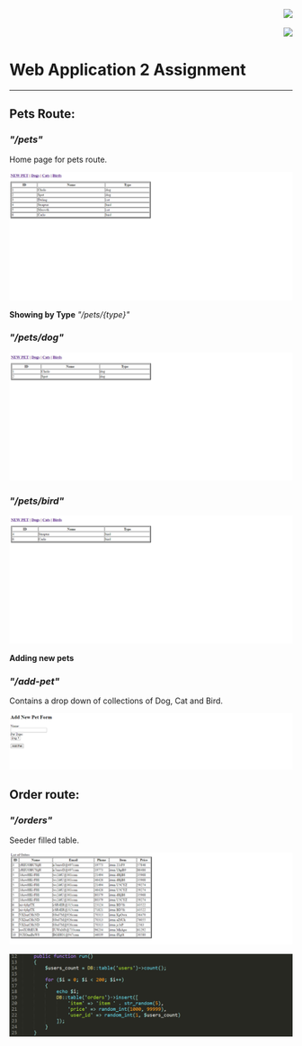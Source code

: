 <p align="right"><img src="https://laravel.com/assets/img/components/logo-laravel.svg"></p>

<p align="right"><img src="https://poser.pugx.org/laravel/framework/v/stable.svg"></p>

# Web Application 2 Assignment
----------

## Pets Route:

### *"/pets"*
Home page for pets route.

![Home Page](https://github.com/LynyrdRoss/ALQUIROZ-Assignment/blob/master/1.png "Home Page")


**Showing by Type**
*"/pets/{type}"*

### *"/pets/dog"*

![Dog Page](https://github.com/LynyrdRoss/ALQUIROZ-Assignment/blob/master/2.png "Dog Page")


### *"/pets/bird"*

![Bird Page](https://github.com/LynyrdRoss/ALQUIROZ-Assignment/blob/master/3.png "Bird Page")


**Adding new pets**

### *"/add-pet"*
Contains a drop down of collections of Dog, Cat and Bird.

![Add Pet Form](https://github.com/LynyrdRoss/ALQUIROZ-Assignment/blob/master/4.png "Add Pet Form")


## Order route:

### *"/orders"*
Seeder filled table.

![Order Table using Seeder](https://github.com/LynyrdRoss/ALQUIROZ-Assignment/blob/master/5.png "Order Table using Seeder")

![Code for OrdersTableSeeder](https://github.com/LynyrdRoss/ALQUIROZ-Assignment/blob/master/6.png "Code for OrdersTableSeeder")
